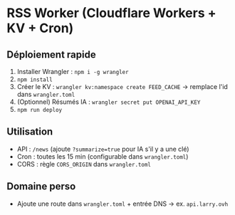 # RSS Worker (Cloudflare Workers + KV + Cron)

## Déploiement rapide
1. Installer Wrangler : `npm i -g wrangler`
2. `npm install`
3. Créer le KV : `wrangler kv:namespace create FEED_CACHE` → remplace l'id dans `wrangler.toml`
4. (Optionnel) Résumés IA : `wrangler secret put OPENAI_API_KEY`
5. `npm run deploy`

## Utilisation
- API : `/news` (ajoute `?summarize=true` pour IA s'il y a une clé)
- Cron : toutes les 15 min (configurable dans `wrangler.toml`)
- CORS : règle `CORS_ORIGIN` dans `wrangler.toml`

## Domaine perso
- Ajoute une route dans `wrangler.toml` + entrée DNS → ex. `api.larry.ovh`
